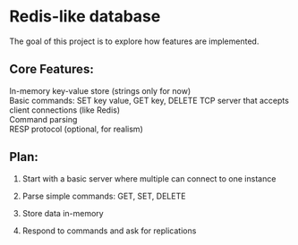 # Redis-like database

The goal of this project is to explore how features are implemented.

## Core Features:

In-memory key-value store (strings only for now)  
Basic commands: SET key value, GET key, DELETE 
TCP server that accepts client connections (like Redis)  
Command parsing  
RESP protocol (optional, for realism)  

## Plan:

1) Start with a basic server where multiple can connect to one instance  

2) Parse simple commands: GET, SET, DELETE

3) Store data in-memory

4) Respond to commands and ask for replications


